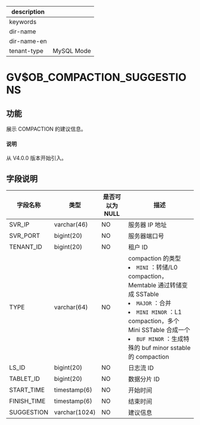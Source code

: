 |description||
|---|---|
|keywords||
|dir-name||
|dir-name-en||
|tenant-type|MySQL Mode|

# GV$OB_COMPACTION_SUGGESTIONS

## 功能

展示 COMPACTION 的建议信息。

<main id="notice" type='explain'>
  <h4>说明</h4>
  <p>从 V4.0.0 版本开始引入。</p>
</main>

## 字段说明

|    字段名称     |      类型       | 是否可以为 NULL |                                            描述                                            |
|-------------|---------------|------------|--------|
| SVR_IP      | varchar(46)   | NO         | 服务器 IP 地址                                                                                |
| SVR_PORT    | bigint(20)    | NO         | 服务器端口号|
| TENANT_ID   | bigint(20)    | NO         | 租户 ID |
| TYPE        | varchar(64)   | NO         | compaction 的类型 <li> `MINI` ：转储/L0 compaction，Memtable 通过转储变成 SSTable   <li> `MAJOR` ：合并   <li> `MINI MINOR` ：L1 compaction，多个 Mini SSTable 合成一个   <li> `BUF MINOR` ：生成特殊的 buf minor sstable 的 compaction    |
| LS_ID       | bigint(20)    | NO         | 日志流 ID|
| TABLET_ID   | bigint(20)    | NO         | 数据分片 ID                                                                                  |
| START_TIME  | timestamp(6)  | NO         | 开始时间  |
| FINISH_TIME | timestamp(6)  | NO         | 结束时间  |
| SUGGESTION  | varchar(1024) | NO         | 建议信息  |
